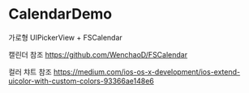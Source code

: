 # CalendarDemo

가로형 UIPickerView + FSCalendar


캘린더 참조 
https://github.com/WenchaoD/FSCalendar

컬러 챠트 참조
https://medium.com/ios-os-x-development/ios-extend-uicolor-with-custom-colors-93366ae148e6
